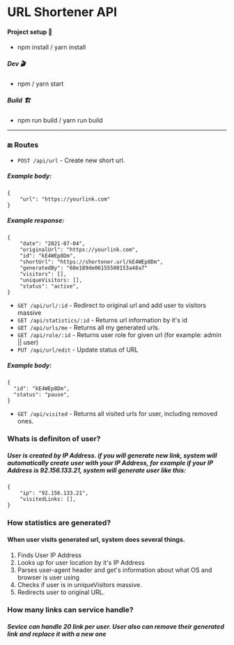 # URL Shortener API

#### Project setup 🔧
-   npm install / yarn install
##### Dev 🎬
-   npm  / yarn start
##### Build 🏗️
-   npm run build / yarn run build

---

### 🔚 Routes
- `POST /api/url` -  Create new short url.
##### Example body: 
```
{
	"url": "https://yourlink.com"
}
```
##### Example response:
```
{
	"date": "2021-07-04",
	"originalUrl": "https://yourlink.com",
	"id": "kE4WEp8Dm",
	"shortUrl": "https://shortener.url/kE4WEp8Dm",
	"generatedBy": "60e189de06155500153a48a7"
	"visitors": [],
	"uniqueVisitors: [],
	"status": "active",
}
```
- `GET /api/url/:id` - Redirect to original url and add user to visitors massive
- `GET /api/statistics/:id` - Returns url information by it's id
- `GET /api/urls/me` - Returns all my generated urls.
- `GET /api/role/:id` - Returns user role for given url (for example: admin || user)
- `PUT /api/url/edit` - Update status of URL
##### Example body: 
```
{
  "id": "kE4WEp8Dm",
  "status": "pause",
}
```
- `GET /api/visited` - Returns all visited urls for user, including removed ones.



### Whats is definiton of user?
##### User is created by IP Address. if you will generate new link, system will automatically create user with your IP Address, for example if your IP Address is  92.156.133.21, system will generate user like this:
```
{
	"ip": "92.156.133.21",
	"visitedLinks: [],
}
```
### How statistics are generated?
#### When user visits generated url, system does several things.
 1. Finds User IP Address
 2. Looks up for user location by it's IP Address
 3. Parses user-agent header and get's information about what OS and browser is user using
 4. Checks if user is in uniqueVisitors massive.
 5. Redirects user to original URL.

### How many links can service handle?
##### Sevice can handle 20 link per user. User also can remove their generated link and replace it with a new one

